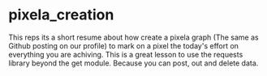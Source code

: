 # pixela_creation
This reps its a short resume about how create a pixela graph (The same as Github posting on our profile) to mark on a pixel the today's effort on everything you are achiving. 
This is a great lesson to use the requests library beyond the get module. Because you can post, out and delete data. 
